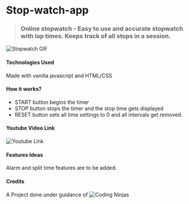 # Stop-watch-app
> ### Online stopwatch -  Easy to use and accurate stopwatch with lap times. Keeps track of all stops in a session.
![Stopwatch GIF](https://media.giphy.com/media/jueWTklJNqsFu17f90/source.gif)

#### Technologies Used
Made with vanilla javascript and HTML/CSS
#### How it works?
- START button begins the timer
- STOP button stops the timer and the stop time gets displayed
- RESET button sets all time settings to 0 and all intervals get removed.
#### Youtube Video Link
![Youtube Link](https://youtu.be/3j6SHAluWpo)
#### Features Ideas
Alarm and split time features are to be added.
#### Credits
A Project done under guidance of ![Coding Ninjas](https://www.codingninjas.com)
